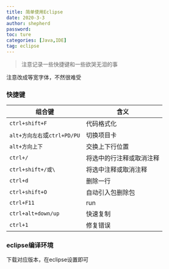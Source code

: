 ```yaml
---
title: 简单使用Eclipse
date: 2020-3-3
author: shepherd 
password:
toc: ture
categories: [Java,IDE]
tag: eclipse
---
```


> 注意记录一些快捷键和一些欲哭无泪的事

注意改成等宽字体，不然很难受

<!-- more -->

### 快捷键

| 组合键                       | 含义                     |
| ---------------------------- | ------------------------ |
| `ctrl+shift+F`               | 代码格式化               |
| `alt+方向左右`或`ctrl+PD/PU` | 切换项目卡               |
| `alt+方向上下`               | 交换上下行位置           |
| `ctrl+/`                     | 将选中的行注释或取消注释 |
| `ctrl+shift+/或\`            | 将选中注释或取消注释     |
| `ctrl+d`                     | 删除一行                 |
| `ctrl+shift+O`               | 自动引入包删除包         |
| `ctrl+F11`                   | run                      |
| `ctrl+alt+down/up`           | 快速复制                 |
| `ctrl+1`                     | 修复错误                 |

### eclipse编译环境

下载对应版本，在eclipse设置即可

